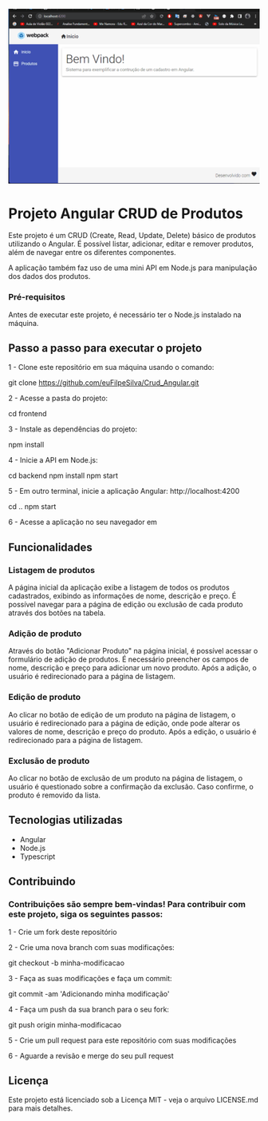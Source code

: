![](images/CrudAngular.gif)

# Projeto Angular CRUD de Produtos
Este projeto é um CRUD (Create, Read, Update, Delete) básico de produtos utilizando o Angular. É possível listar, adicionar, editar e remover produtos, além de navegar entre os diferentes componentes.

A aplicação também faz uso de uma mini API em Node.js para manipulação dos dados dos produtos.

### Pré-requisitos
Antes de executar este projeto, é necessário ter o Node.js instalado na máquina.

## Passo a passo para executar o projeto

1 - Clone este repositório em sua máquina usando o comando:
  
  git clone https://github.com/euFilpeSilva/Crud_Angular.git

2 - Acesse a pasta do projeto:
  
  cd frontend
  
3 - Instale as dependências do projeto:

  npm install

4 - Inicie a API em Node.js:

  cd backend
  npm install
  npm start
  
5 - Em outro terminal, inicie a aplicação Angular: http://localhost:4200

  cd ..
  npm start
  
6 - Acesse a aplicação no seu navegador em 

## Funcionalidades

### Listagem de produtos
A página inicial da aplicação exibe a listagem de todos os produtos cadastrados, exibindo as informações de nome, descrição e preço. É possível navegar para a página de edição ou exclusão de cada produto através dos botões na tabela.

### Adição de produto
Através do botão "Adicionar Produto" na página inicial, é possível acessar o formulário de adição de produtos. É necessário preencher os campos de nome, descrição e preço para adicionar um novo produto. Após a adição, o usuário é redirecionado para a página de listagem.

### Edição de produto
Ao clicar no botão de edição de um produto na página de listagem, o usuário é redirecionado para a página de edição, onde pode alterar os valores de nome, descrição e preço do produto. Após a edição, o usuário é redirecionado para a página de listagem.

### Exclusão de produto
Ao clicar no botão de exclusão de um produto na página de listagem, o usuário é questionado sobre a confirmação da exclusão. Caso confirme, o produto é removido da lista.

## Tecnologias utilizadas

- Angular
- Node.js
- Typescript

## Contribuindo

### Contribuições são sempre bem-vindas! Para contribuir com este projeto, siga os seguintes passos:

1 - Crie um fork deste repositório

2 - Crie uma nova branch com suas modificações:

  git checkout -b minha-modificacao

3 - Faça as suas modificações e faça um commit:

  git commit -am 'Adicionando minha modificação'

4 - Faça um push da sua branch para o seu fork:

  git push origin minha-modificacao
  
 5 - Crie um pull request para este repositório com suas modificações
 
 6 - Aguarde a revisão e merge do seu pull request
 
 ## Licença
 
 Este projeto está licenciado sob a Licença MIT - veja o arquivo LICENSE.md para mais detalhes.
